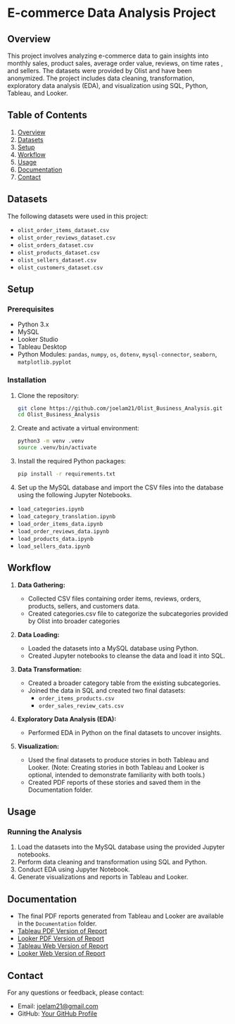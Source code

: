 # E-commerce Data Analysis Project

## Overview
This project involves analyzing e-commerce data to gain insights into monthly sales, product sales, average order value, reviews, on time rates , and sellers. The datasets were provided by Olist and have been anonymized. The project includes data cleaning, transformation, exploratory data analysis (EDA), and visualization using SQL, Python, Tableau, and Looker.

## Table of Contents
1. [Overview](#overview)
2. [Datasets](#datasets)
3. [Setup](#setup)
4. [Workflow](#workflow)
5. [Usage](#usage)
6. [Documentation](#documentation)
7. [Contact](#contact)

## Datasets
The following datasets were used in this project:
- `olist_order_items_dataset.csv`
- `olist_order_reviews_dataset.csv`
- `olist_orders_dataset.csv`
- `olist_products_dataset.csv`
- `olist_sellers_dataset.csv`
- `olist_customers_dataset.csv`

## Setup
### Prerequisites
- Python 3.x
- MySQL
- Looker Studio
- Tableau Desktop
- Python Modules: `pandas`, `numpy`, `os`, `dotenv`, `mysql-connector`, `seaborn`, `matplotlib.pyplot`

### Installation
1. Clone the repository:
    ```bash
    git clone https://github.com/joelam21/Olist_Business_Analysis.git
    cd Olist_Business_Analysis
    ```

2. Create and activate a virtual environment:
    ```bash
    python3 -m venv .venv
    source .venv/bin/activate
    ```

3. Install the required Python packages:
    ```bash
    pip install -r requirements.txt
    ```

4. Set up the MySQL database and import the CSV files into the database using the following Jupyter Notebooks.
- `load_categories.ipynb`
- `load_category_translation.ipynb`
- `load_order_items_data.ipynb`
- `load_order_reviews_data.ipynb`
- `load_products_data.ipynb`
- `load_sellers_data.ipynb`

## Workflow
1. **Data Gathering:**
    - Collected CSV files containing order items, reviews, orders, products, sellers, and customers data.
    - Created categories.csv file to categorize the subcategories provided by Olist into broader categories

2. **Data Loading:**
    - Loaded the datasets into a MySQL database using Python.
    - Created Jupyter notebooks to cleanse the data and load it into SQL.

3. **Data Transformation:**
    - Created a broader category table from the existing subcategories.
    - Joined the data in SQL and created two final datasets:
        - `order_items_products.csv`
        - `order_sales_review_cats.csv`

4. **Exploratory Data Analysis (EDA):**
    - Performed EDA in Python on the final datasets to uncover insights.

5. **Visualization:**
    - Used the final datasets to produce stories in both Tableau and Looker. (Note: Creating stories in both Tableau and Looker is optional, intended to demonstrate familiarity with both tools.)
    - Created PDF reports of these stories and saved them in the Documentation folder.

## Usage
### Running the Analysis
1. Load the datasets into the MySQL database using the provided Jupyter notebooks.
2. Perform data cleaning and transformation using SQL and Python.
3. Conduct EDA using Jupyter Notebook.
4. Generate visualizations and reports in Tableau and Looker.

## Documentation
- The final PDF reports generated from Tableau and Looker are available in the `Documentation` folder.
- [Tableau PDF Version of Report](Documentation/Olist_Report_Tableau.pdf)
- [Looker PDF Version of Report](Documentation/Olist_Report_Looker.pdf)
- [Tableau Web Version of Report](https://public.tableau.com/app/profile/joe.lam1433/viz/olist_report_tableau/OlistBusinessAnalysis)
- [Looker Web Version of Report](https://lookerstudio.google.com/reporting/58be1018-9d17-46b0-8762-5b88be02163f/page/p_lf4qzlm8id/edit)
## Contact
For any questions or feedback, please contact:
- Email: joelam21@gmail.com
- GitHub: [Your GitHub Profile](https://github.com/joelam21)